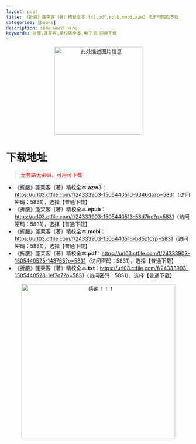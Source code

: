 ```yaml
---
layout: post
title: 《折腰》蓬莱客〔著〕精校全本 txt,pdf,epub,mobi,azw3 电子书网盘下载
categories: [books]
description: some word here
keywords: 折腰,蓬莱客,精校版全本,电子书,网盘下载
---
```


<div align="center"><img src="https://qweree.cn/wp-content/uploads/2025/05/zhe-yao.jpg" alt="此处描述图片信息" width="240px" height="auto"></div>

# 下载地址

> <p style="color:red" >无套路无密码，可用可下载</p>

- 《折腰》蓬莱客〔著〕精校全本.**azw3**：<https://url03.ctfile.com/f/24333903-1505440510-9346da?p=5831>（访问密码：5831），选择【普通下载】
- 《折腰》蓬莱客〔著〕精校全本.**epub**：<https://url03.ctfile.com/f/24333903-1505440513-58d7bc?p=5831>（访问密码：5831），选择【普通下载】
- 《折腰》蓬莱客〔著〕精校全本.**mobi**：<https://url03.ctfile.com/f/24333903-1505440516-b85c1c?p=5831>（访问密码：5831），选择【普通下载】
- 《折腰》蓬莱客〔著〕精校全本.**pdf**：<https://url03.ctfile.com/f/24333903-1505440525-143755?p=5831>（访问密码：5831），选择【普通下载】
- 《折腰》蓬莱客〔著〕精校全本.**txt**：<https://url03.ctfile.com/f/24333903-1505440528-1ef7d7?p=5831>（访问密码：5831），选择【普通下载】

<div align="center"><img src="https://pic.imgdb.cn/item/6707df6bd29ded1a8ce37031.gif" alt="感谢！！！" width="420px" height="auto"/></div>
